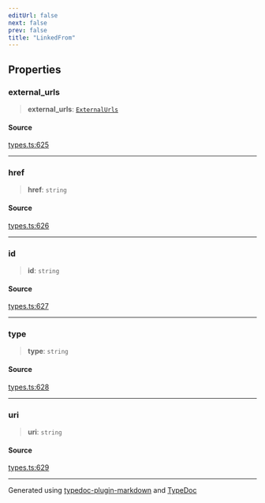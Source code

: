 ```yaml
---
editUrl: false
next: false
prev: false
title: "LinkedFrom"
---
```


## Properties

### external\_urls

> **external\_urls**: [`ExternalUrls`](/api/interfaces/externalurls/)

#### Source

[types.ts:625](https://github.com/fostertheweb/spotify-web-sdk/blob/eb6b780/src/types.ts#L625)

***

### href

> **href**: `string`

#### Source

[types.ts:626](https://github.com/fostertheweb/spotify-web-sdk/blob/eb6b780/src/types.ts#L626)

***

### id

> **id**: `string`

#### Source

[types.ts:627](https://github.com/fostertheweb/spotify-web-sdk/blob/eb6b780/src/types.ts#L627)

***

### type

> **type**: `string`

#### Source

[types.ts:628](https://github.com/fostertheweb/spotify-web-sdk/blob/eb6b780/src/types.ts#L628)

***

### uri

> **uri**: `string`

#### Source

[types.ts:629](https://github.com/fostertheweb/spotify-web-sdk/blob/eb6b780/src/types.ts#L629)

***

Generated using [typedoc-plugin-markdown](https://www.npmjs.com/package/typedoc-plugin-markdown) and [TypeDoc](https://typedoc.org/)

